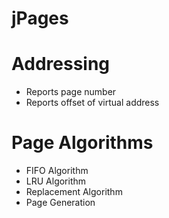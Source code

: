 # jPages
# Addressing
- Reports page number 
- Reports offset of virtual address

# Page Algorithms
- FIFO Algorithm
- LRU Algorithm
- Replacement Algorithm
- Page Generation